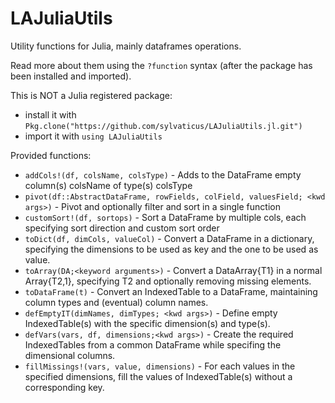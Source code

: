 # LAJuliaUtils

Utility functions for Julia, mainly dataframes operations.

Read more about them using the `?function` syntax (after the package has been installed and imported).

This is NOT a Julia registered package:
* install it with `Pkg.clone("https://github.com/sylvaticus/LAJuliaUtils.jl.git")`
* import it with `using LAJuliaUtils`

Provided functions:

* `addCols!(df, colsName, colsType)` - Adds to the DataFrame empty column(s) colsName of type(s) colsType
* `pivot(df::AbstractDataFrame, rowFields, colField, valuesField; <kwd args>)` - Pivot and optionally filter and sort in a single function
* `customSort!(df, sortops)`         - Sort a DataFrame by multiple cols, each specifying sort direction and custom sort order
* `toDict(df, dimCols, valueCol)`    - Convert a DataFrame in a dictionary, specifying the dimensions to be used as key and the one to be used as value.
* `toArray(DA;<keyword arguments>)`  - Convert a DataArray{T1} in a normal Array{T2,1}, specifying T2 and optionally removing missing elements.
* `toDataFrame(t)`                   - Convert an IndexedTable to a DataFrame, maintaining column types and (eventual) column names.
* `defEmptyIT(dimNames, dimTypes; <kwd args>)` - Define empty IndexedTable(s) with the specific dimension(s) and type(s).
* `defVars(vars, df, dimensions;<kwd args>)`   - Create the required IndexedTables from a common DataFrame while specifing the dimensional columns.
* `fillMissings!(vars, value, dimensions)` - For each values in the specified dimensions, fill the values of IndexedTable(s) without a corresponding key.
